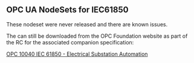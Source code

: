 ## OPC UA NodeSets for IEC61850

These nodeset were never released and there are known issues.

The can still be downloaded from the OPC Foundation website as part of the RC for the associated companion specification:  

[OPC 10040 IEC 61850 - Electrical Substation Automation](https://opcfoundation.org/documents/10040/)

